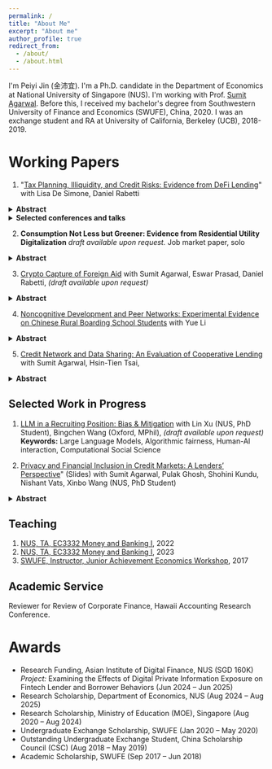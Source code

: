```yaml
---
permalink: /
title: "About Me"
excerpt: "About me"
author_profile: true
redirect_from: 
  - /about/
  - /about.html
---
```

I'm Peiyi Jin (金沛宜). I'm a Ph.D. candidate in the Department of Economics at National University of Singapore (NUS). I'm working with Prof. [Sumit Agarwal](https://www.ushakrisna.com/). Before this, I received my bachelor's degree from Southwestern University of Finance and Economics (SWUFE), China, 2020. I was an exchange student and RA at University of California, Berkeley (UCB), 2018-2019.

Working Papers
======
1. "[Tax Planning, Illiquidity, and Credit Risks: Evidence from DeFi Lending](https://papers.ssrn.com/sol3/papers.cfm?abstract_id=4764605)" with Lisa De Simone, Daniel Rabetti
  <details>
  <summary><strong>Abstract</strong></summary>

  This study examines the link between tax-planning-induced illiquidity and credit risks in lending markets. Exploiting
  an exogenous tax shock imposed on cryptocurrency gains and millions of transactions in Decentralized Finance (DeFi)
  lending, we document that tax-motivated borrowing strategies to defer capital gains taxes significantly reduce market
  liquidity. This effect is pronounced among individuals borrowing in stablecoins (a way to monetize returns), those
  with higher loan-to-value ratios (more risk-averse towards new regulations and typically with larger taxable gains), those
  with high returns in the underlying asset (representing larger taxable gains), and those holding locked-in assets for over
  a year (i.e., converting high short-term to lower long-term capital gains tax rates). Using instrumental variable analysis,
  we provide a plausibly causal relation between tax-planning-induced illiquidity and increased credit risks. A standard
  deviation increase in tax-induced illiquidity leads to a more than twofold increase in the value of defaulted loans. Our
  results remain robust across a battery of checks, including analyses of subsamples of highly tax-sensitive borrowers, and
  align with well-documented tax awareness periods. Overall, our insights are relevant to market participants, assist in
  estimating revenue losses for tax authorities, and inform emerging policies on the tax treatment of digital assets.

  </details>

  <details>
  <summary><strong>Selected conferences and talks</strong></summary>

  International Monetary Fund (IMF) Workshop in Digital Money and Taxation
  (2025); Hawai’i Accounting Research Conference (HARC, 2025); Tokenomics Conference (2024); Workshop on
  the Economics of Technology and Decentralization at Waseda University; National University of Singapore; Cor-
  nell–Tsinghua Summer Finance Institute; IESE Barcelona Tax Conference; IC3 Blockchain Camp at Cornell Tech;
  Finance and Accounting Annual Research Symposium; Research Symposium on Finance and Economics; Bank
  of Finland; European Systemic Risk Board; Conference in AI and Systemic Risk Analytics; Swiss National Bank
  Conference on Cryptoassets and Financial Innovation; Euroasia Conference; Hong Kong University Summer Con-
  ference; Bank of Japan; FeAT International Conference on Artificial Intelligence; Tsinghua University (SEM and
  PBC, 2024); Singapore FinTech Festival; 14th Financial Markets and Corporate Governance Conference; AI Global
  Finance Research Conference (Ho Chi Minh City, 2023).

  </details>


2. **Consumption Not Less but Greener: Evidence from Residential Utility Digitalization** *draft available upon request.* Job market paper, solo
  <details>
  <summary><strong>Abstract</strong></summary>

  This paper examines how real-time information feedback affects household consumption when price incentives are absent. Using a quasi-experimental rollout of digital devices providing real-time electricity data and remote shut-off via mobile apps, we find that treated households significantly reduce electricity use. Beyond energy savings, we observe broader spillovers: households shift diets from carbon-intensive to healthier food, substitute digital for paper use, and cut taxi rides. Our results contribute to the literature on behavioral nudges by showing that real-time digital feedback, unlike traditional static signals, can meaningfully influence consumption and promote greener lifestyles in the medium term.

  </details>


3. [Crypto Capture of Foreign Aid](#) with Sumit Agarwal, Eswar Prasad, Daniel Rabetti, *(draft available upon request)*
  <details>
  <summary><strong>Abstract</strong></summary>

  This paper investigates whether cryptocurrencies have become a new conduit for laundering diverted foreign aid. Using World Bank disbursement data from 2018 to 2024, linked with forensically tagged on-chain Bitcoin transactions and off-chain exchange activity, we document systematic surges in crypto transactions for anonymous wallets after disbursements, especially on exchanges located in tax haven jurisdictions. A one-standard-deviation increase in lagged aid is associated with a 0.51 log-point rise in anonymous transactions on tax haven exchanges---approximately a 66\% increase---concentrated in newly created wallets and fading within two quarters. Network analysis reveals a real-time laundering pattern: funds flow through regulated platforms, then through mixers and tax haven exchanges, mirroring the classic placement, layering, and integration stages. Off-chain data confirm spikes in transactions on suspect, lightly regulated platforms. To address endogeneity in aid allocation, we use an IV strategy based on historical aid shares interacted with governance quality. Overall, our findings suggest that cryptocurrencies are increasingly used for offshore banking in concealing aid diversion. Our study shows how blockchain forensics can trace hidden financial flows and offers new tools for anti-corruption and crypto regulation.

  </details>


4. [Noncognitive Development and Peer Networks: Experimental Evidence on Chinese Rural Boarding School Students](https://drive.google.com/drive/folders/1HpEJP17kEhlEo0Ir61jq8qqTzFLHL4Zf) with Yue Li
  <details>
  <summary><strong>Abstract</strong></summary>
    This paper evaluates the effects of audio bedtime stories on non-cognitive skill development among rural boarding school students in China. Using a randomized controlled trial across 63 schools, treated boarding students listened to stories via dormitory speakers, allowing identification of peer effects with untreated day students in the same classroom. Results show significant improvements in treated students, especially those with larger friendship networks, and spillover benefits for untreated peers connected to boarding friends. Early treatment boosts resilience. Employing a Linear-in-Means model, the study provides novel experimental evidence of non-cognitive skill transfer through peer networks, offering a scalable intervention impacting over four million children.
  </details>


5. [Credit Network and Data Sharing: An Evaluation of Cooperative Lending](https://papers.ssrn.com/sol3/papers.cfm?abstract_id=4463473) with Sumit Agarwal, Hsin-Tien Tsai, 
  <details>
  <summary><strong>Abstract</strong></summary>
  This paper examines the impact of credit data sharing among competitive banks of different sizes in open banking. Analyzing data from three predecessors of Bank of America, we find that information sharing enhances predictive capabilities and increases market lending profit as the network size grows. The bank sharing loans with varying collateral amounts contributes the most to improved prediction. However, competition leads to disparities in benefits, favoring smaller banks while the largest bank experiences losses in borrowers and profits. Effective bargaining for cooperative sharing is thus emphasized. We explore the Nash equilibrium for optimal outcomes in a competitive lending market.
  </details>


Selected Work in Progress
------
1. [LLM in a Recruiting Position: Bias & Mitigation](#) with Lin Xu (NUS, PhD Student), Bingchen Wang (Oxford, MPhil),  *(draft available upon request)*  
   **Keywords:** Large Language Models, Algorithmic fairness, Human-AI interaction, Computational Social Science

2. [Privacy and Financial Inclusion in Credit Markets: A Lenders’ Perspective](https://drive.google.com/file/d/1QY0Ba49V9RbYpTz1cms9vca-3N3dRO-u/view)" (Slides) with Sumit Agarwal, Pulak Ghosh, Shohini Kundu, Nishant Vats, Xinbo Wang (NUS, PhD Student) 

 <details class="details-inline">
  <summary><strong>Abstract</strong></summary>
  This paper investigates the impact of privacy regulations on financial inclusion by analyzing a Google policy change that barred an Indian FinTech lender from accessing borrowers’ phone contacts. Previously, the lender used contacts as social collateral to reduce defaults. After the policy, application acceptance declined by 25.14%, while loan applications rose by 3.5%. Despite increased demand, default rates remained stable as lenders tightened selection criteria. This shift reduced lender revenues and disproportionately affected low-income, younger, credit-inexperienced, and lower-status borrowers. The findings highlight that privacy regulations, though addressing privacy concerns, can significantly hinder financial inclusion and lender profitability.
  </details>


Teaching
------
1. [NUS, TA, EC3332 Money and Banking I](https://nusmods.com/modules/EC3332/money-and-banking-i), 2022
2. [NUS, TA, EC3332 Money and Banking I](https://nusmods.com/modules/EC3332/money-and-banking-i), 2023
3. [SWUFE, Instructor, Junior Achievement Economics Workshop](https://jausa.ja.org/programs/ja-economics), 2017

Academic Service
------
Reviewer for Review of Corporate Finance, Hawaii Accounting Research Conference.


Awards
======
- Research Funding, Asian Institute of Digital Finance, NUS (SGD 160K)  
  *Project:* Examining the Effects of Digital Private Information Exposure on Fintech Lender and Borrower Behaviors (Jun 2024 – Jun 2025)
- Research Scholarship, Department of Economics, NUS (Aug 2024 – Aug 2025)
- Research Scholarship, Ministry of Education (MOE), Singapore (Aug 2020 – Aug 2024)
- Undergraduate Exchange Scholarship, SWUFE (Jan 2020 – May 2020)
- Outstanding Undergraduate Exchange Student, China Scholarship Council (CSC) (Aug 2018 – May 2019)
- Academic Scholarship, SWUFE (Sep 2017 – Jun 2018)

